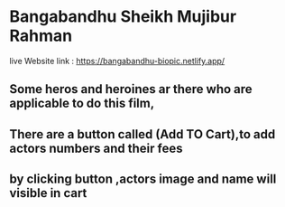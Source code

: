 # Bangabandhu  Sheikh Mujibur Rahman

live Website link : https://bangabandhu-biopic.netlify.app/

## Some heros and heroines ar there who are applicable to do this film,

## There are a button called (Add TO Cart),to add actors numbers and their fees

## by clicking button ,actors image and name will visible in cart

